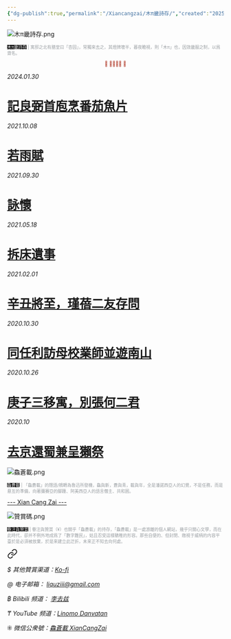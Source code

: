 ```yaml
---
{"dg-publish":true,"permalink":"/Xiancangzai/木π畿詩存/","created":"2025-04-21T10:56:39.116+08:00"}
---
```



![木π畿詩存.png](/img/user/%E9%99%84%E4%BB%B6/%E9%99%84%E4%BB%B62024/%E6%9C%A8%CF%80%E7%95%BF%E8%A9%A9%E5%AD%98.png)

<p style="font-size:0.7em; color:#999ea2"><ins style="font-size:1em;background: black;color:white">木π畿詩存</ins> | 寓邸之北有膳堂曰「杏园」，常獨來去之，其燈牌壞半，暮夜瞻視，則「木π」也，因效畿服之制，以爲齋名。</p>

<div class="spacer"></div>

<p style="text-align:center;color:#B54434;font-size:0.8em;">⫷ 𠈨𠯮󱠚󱉯 ⫸</p>



<div class="header-media"
     style="background-image: url(' https://www.artbible.info/images/anoniem_jona_walvis_grt.jpg ');">
    <a href=" https://www.xiancangzai.com/Xiancangzai/%E8%A8%98%E8%89%AF%E5%BC%BC%E9%A6%96%E5%BA%96%E7%83%B9%E7%95%AA%E8%8C%84%E9%AD%9A%E7%89%87/"
       class="card-link"></a>
    <div class="text-content">
        <p><cite>2024.01.30</cite></p>
        <h1>
            <a href="https://www.xiancangzai.com/Xiancangzai/%E8%A8%98%E8%89%AF%E5%BC%BC%E9%A6%96%E5%BA%96%E7%83%B9%E7%95%AA%E8%8C%84%E9%AD%9A%E7%89%87/">記良弼首庖烹番茄魚片</a>
        </h1>
    </div>
</div>

<div class="header-media"
     style="background-image: url(' https://imgprx.livejournal.net/fadff66b417c73c46418c199938a41fd87966e74/FEf5aTjSLcCdxsgT7AFrEk9IRk22tTQ1CPeviM9UpOEDXONFsBs9mmWlc_zMDPbse1Lmrf4yQDQ77v1Fe5Po6FgvAdoiqXcuh6PzuZIWYNPVExbtehwP_OgFq4vKW2LU ');">
    <a href=" https://www.xiancangzai.com/Xiancangzai/%E8%8B%A5%E9%9B%A8%E8%B3%A6/"
       class="card-link"></a>
    <div class="text-content">
        <p><cite>2021.10.08</cite></p>
        <h1>
            <a href="https://www.xiancangzai.com/Xiancangzai/%E8%8B%A5%E9%9B%A8%E8%B3%A6/">若雨賦</a>
        </h1>
    </div>
</div>

<div class="header-media"
     style="background-image: url(' https://www.xiancangzai.com/img/user/%E9%99%84%E4%BB%B6/attachment/%E8%A9%A0%E6%87%B7.jpg ');">
    <a href=" https://www.xiancangzai.com/Xiancangzai/%E8%A9%A0%E6%87%B7/"
       class="card-link"></a>
    <div class="text-content">
        <p><cite>2021.09.30</cite></p>
        <h1>
            <a href="https://www.xiancangzai.com/Xiancangzai/%E8%A9%A0%E6%87%B7/">詠懷</a>
        </h1>
    </div>
</div>

<div class="header-media"
     style="background-image: url(' https://www.xiancangzai.com/img/user/%E9%99%84%E4%BB%B6/attachment/%E6%8B%86%E5%BA%8A%E9%81%BA%E4%BA%8B.jpg ');">
    <a href=" https://www.xiancangzai.com/Xiancangzai/%E6%8B%86%E5%BA%8A%E9%81%BA%E4%BA%8B/"
       class="card-link"></a>
    <div class="text-content">
        <p><cite>2021.05.18</cite></p>
        <h1>
            <a href="https://www.xiancangzai.com/Xiancangzai/%E6%8B%86%E5%BA%8A%E9%81%BA%E4%BA%8B/">拆床遺事</a>
        </h1>
    </div>
</div>

<div class="header-media"
     style="background-image: url(' https://www.xiancangzai.com/img/user/%E9%99%84%E4%BB%B6/attachment/%E8%BE%9B%E4%B8%91%E5%B0%87%E8%87%B3%EF%BC%8C%E7%91%BE%E8%93%93%E4%BA%8C%E5%8F%8B%E5%AD%98%E5%95%8F.jpg ');">
    <a href=" https://www.xiancangzai.com/Xiancangzai/%E8%BE%9B%E4%B8%91%E5%B0%87%E8%87%B3%EF%BC%8C%E7%91%BE%E8%93%93%E4%BA%8C%E5%8F%8B%E5%AD%98%E5%95%8F/"
       class="card-link"></a>
    <div class="text-content">
        <p><cite>2021.02.01</cite></p>
        <h1>
            <a href="https://www.xiancangzai.com/Xiancangzai/%E8%BE%9B%E4%B8%91%E5%B0%87%E8%87%B3%EF%BC%8C%E7%91%BE%E8%93%93%E4%BA%8C%E5%8F%8B%E5%AD%98%E5%95%8F/">辛丑將至，瑾蓓二友存問</a>
        </h1>
    </div>
</div>

<div class="header-media"
     style="background-image: url(' https://www.xiancangzai.com/img/user/%E9%99%84%E4%BB%B6/attachment/%E5%90%8C%E4%BB%BB%E5%88%A9%E8%A8%AA%E6%AF%8D%E6%A0%A1%E6%A5%AD%E5%B8%AB%E4%B8%A6%E9%81%8A%E5%8D%97%E5%B1%B1.jpg ');">
    <a href=" https://www.xiancangzai.com/Xiancangzai/%E5%90%8C%E4%BB%BB%E5%88%A9%E8%A8%AA%E6%AF%8D%E6%A0%A1%E6%A5%AD%E5%B8%AB%E4%B8%A6%E9%81%8A%E5%8D%97%E5%B1%B1/"
       class="card-link"></a>
    <div class="text-content">
        <p><cite>2020.10.30</cite></p>
        <h1>
            <a href="https://www.xiancangzai.com/Xiancangzai/%E5%90%8C%E4%BB%BB%E5%88%A9%E8%A8%AA%E6%AF%8D%E6%A0%A1%E6%A5%AD%E5%B8%AB%E4%B8%A6%E9%81%8A%E5%8D%97%E5%B1%B1/">同任利訪母校業師並遊南山</a>
        </h1>
    </div>
</div>

<div class="header-media"
     style="background-image: url(' https://www.xiancangzai.com/img/user/%E9%99%84%E4%BB%B6/attachment/%E5%BA%9A%E5%AD%90%E4%B8%89%E7%A7%BB%E5%AF%93%EF%BC%8C%E5%88%A5%E5%BC%B5%E4%BD%95%E4%BA%8C%E5%90%9B.png ');">
    <a href=" https://www.xiancangzai.com/Xiancangzai/%E5%BA%9A%E5%AD%90%E4%B8%89%E7%A7%BB%E5%AF%93%EF%BC%8C%E5%88%A5%E5%BC%B5%E4%BD%95%E4%BA%8C%E5%90%9B/"
       class="card-link"></a>
    <div class="text-content">
        <p><cite>2020.10.26</cite></p>
        <h1>
            <a href="https://www.xiancangzai.com/Xiancangzai/%E5%BA%9A%E5%AD%90%E4%B8%89%E7%A7%BB%E5%AF%93%EF%BC%8C%E5%88%A5%E5%BC%B5%E4%BD%95%E4%BA%8C%E5%90%9B/">庚子三移寓，別張何二君</a>
        </h1>
    </div>
</div>

<div class="header-media"
     style="background-image: url(' https://www.xiancangzai.com/img/user/%E9%99%84%E4%BB%B6/attachment/%E5%8E%BB%E4%BA%AC%E9%82%84%E8%9C%80%E5%85%BC%E5%91%88%E7%8D%BA%E7%A5%AD.jpg ');">
    <a href=" https://www.xiancangzai.com/Xiancangzai/%E5%8E%BB%E4%BA%AC%E9%82%84%E8%9C%80%E5%85%BC%E5%91%88%E7%8D%BA%E7%A5%AD/"
       class="card-link"></a>
    <div class="text-content">
        <p><cite>2020.10</cite></p>
        <h1>
            <a href="https://www.xiancangzai.com/Xiancangzai/%E5%8E%BB%E4%BA%AC%E9%82%84%E8%9C%80%E5%85%BC%E5%91%88%E7%8D%BA%E7%A5%AD/">去京還蜀兼呈獺祭</a>
        </h1>
    </div>
</div>

![鱻蒼載.png](/img/user/%E9%99%84%E4%BB%B6/%E9%99%84%E4%BB%B62024/%E9%B1%BB%E8%92%BC%E8%BC%89.png)

<p style="font-size:0.7em; color:#999ea2"><ins style="font-size:1em;background: black;color:white">鱻蒼載</ins> | 「鱻蒼載」的隱語/鴘轉為魯迅所發機，鱻與新，蒼與青，載與年，全是潘諾西亞人的幻覺，不是任務，而是悬亙的準備，向著彌賽亞的腳踵、阿美西亞人的語言僭主、共和囻。</p>

<div class="splitline"><a href="https://www.xiancangzai.com/">--- Xian Cang Zai ---</a></div>

![贊賞碼.png](/img/user/%E9%99%84%E4%BB%B6/%E9%99%84%E4%BB%B62024/%E8%B4%8A%E8%B3%9E%E7%A2%BC.png)

<p style="font-size:0.7em; color:#999ea2"><ins style="font-size:1em;background: black;color:white">眷注與贊賞</ins> | 眷注與贊賞（¥）也關乎「鱻蒼載」的持存，「鱻蒼載」是一處游離的個人網站，幾乎只關心文學，而在此時代，卻并不例外地成爲了「數字難民」，姑且忍受這樣驕稚的形容。那些自便的、但封閉、敞視于威柄的内容平臺於是必須被放棄，於是來建立此迂折，未來正不知去向何處。</p>


<div class="transclusion internal-embed is-loaded"><a class="markdown-embed-link" href="/xiancangzai/link-tree/" aria-label="Open link"><svg xmlns="http://www.w3.org/2000/svg" width="24" height="24" viewBox="0 0 24 24" fill="none" stroke="currentColor" stroke-width="2" stroke-linecap="round" stroke-linejoin="round" class="svg-icon lucide-link"><path d="M10 13a5 5 0 0 0 7.54.54l3-3a5 5 0 0 0-7.07-7.07l-1.72 1.71"></path><path d="M14 11a5 5 0 0 0-7.54-.54l-3 3a5 5 0 0 0 7.07 7.07l1.71-1.71"></path></svg></a><div class="markdown-embed">





<cite>$ 其他贊賞渠道：[Ko-fi](https://ko-fi.com/xiancangzai)</cite>

<cite>@ 电子邮箱： liquziii@gmail.com </cite>

<cite>฿ Bilibili 频道： [李去兹](https://space.bilibili.com/1676863200)</cite>

<cite>₸ YouTube 频道：[Linomo Danvatan](http://www.youtube.com/@LinomoDanvatan) </cite>

<cite>⁜ 微信公衆號：[鱻蒼載 XianCangZai](https://mp.weixin.qq.com/s/yneTMt9zIapGXF9yfuvOkg)</cite>


</div></div>

